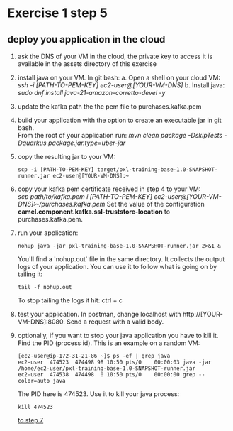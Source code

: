 # Exercise 1 step 5

## deploy you application in the cloud

1. ask the DNS of your VM in the cloud, the private key to access it is available in the assets directory of this exercise
2. install java on your VM.
   In git bash: 
   a. Open a shell on your cloud VM: _ssh -i [PATH-TO-PEM-KEY] ec2-user@[YOUR-VM-DNS]_
   b. Install java: _sudo dnf install java-21-amazon-corretto-devel -y_
3. update the kafka path the the pem file to purchases.kafka.pem 
3. build your application with the option to create an executable jar in git bash.  
   From the root of your application run: _mvn clean package -DskipTests -Dquarkus.package.jar.type=uber-jar_  
4. copy the resulting jar to your VM:   
   ```shell
   scp -i [PATH-TO-PEM-KEY] target/pxl-training-base-1.0-SNAPSHOT-runner.jar ec2-user@[YOUR-VM-DNS]:~
   ```
5. copy your kafka pem certificate received in step 4 to your VM:  
   _scp path/to/kafka.pem i [PATH-TO-PEM-KEY] ec2-user@[YOUR-VM-DNS]:~/purchases.kafka.pem_
   Set the value of the configuration **camel.component.kafka.ssl-truststore-location** to purchases.kafka.pem. 
6. run your application:  
   ```shell
   nohup java -jar pxl-training-base-1.0-SNAPSHOT-runner.jar 2>&1 &  
   ```
   You'll find a 'nohup.out' file in the same directory. It collects the output logs of your application.
   You can use it to follow what is going on by tailing it:  
   ```shell
   tail -f nohup.out
   ```
   To stop tailing the logs it hit: ctrl + c
7. test your application. In postman, change localhost with http://[YOUR-VM-DNS]:8080. 
   Send a request with a valid body.
8. optionally, if you want to stop your java application you have to kill it.  
   Find the PID (process id). This is an example on a random VM:
   ```shell
   [ec2-user@ip-172-31-21-86 ~]$ ps -ef | grep java
   ec2-user  474523  474498 98 10:50 pts/0    00:00:03 java -jar /home/ec2-user/pxl-training-base-1.0-SNAPSHOT-runner.jar
   ec2-user  474538  474498  0 10:50 pts/0    00:00:00 grep --color=auto java
   ```
   The PID here is 474523. Use it to kill your java process:
   ```shell
   kill 474523
   ```

    [to step 7](exercise-1-step-7) 